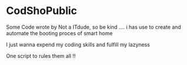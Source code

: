 # CodShoPublic
Some Code wrote by Not a ITdude, so be kind .... i has use to create and automate the booting proces of smart home

I just wanna expend my coding skills
and fulfill my lazyness


One script to rules them all !!
